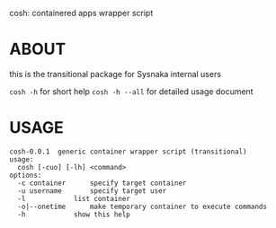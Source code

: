 cosh: containered apps wrapper script

# ABOUT

this is the transitional package for Sysnaka internal users

`cosh -h` for short help
`cosh -h --all` for detailed usage document

# USAGE
```
cosh-0.0.1  generic container wrapper script (transitional)
usage:
  cosh [-cuo] [-lh] <command>
options:
  -c container		specify target container
  -u username		specify target user
  -l 			list container
  -o|--onetime		make temporary container to execute commands
  -h 			show this help
```
